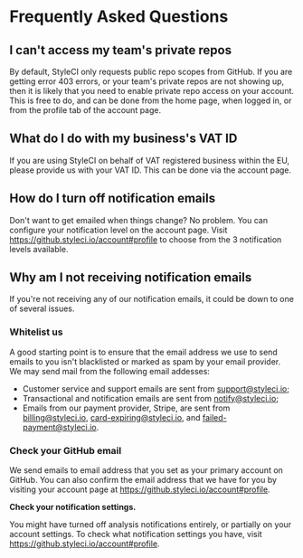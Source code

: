 # Frequently Asked Questions

<a name="cant-access-private-repos"></a>
## I can't access my team's private repos

By default, StyleCI only requests public repo scopes from GitHub. If you are getting error 403 errors, or your team's private repos are not showing up, then it is likely that you need to enable private repo access on your account. This is free to do, and can be done from the home page, when logged in, or from the profile tab of the account page.

<a name="vat-ids"></a>
## What do I do with my business's VAT ID

If you are using StyleCI on behalf of VAT registered business within the EU, please provide us with your VAT ID. This can be done via the account page.

<a name="turn-off-notifications"></a>
## How do I turn off notification emails

Don't want to get emailed when things change? No problem. You can configure your notification level on the account page. Visit https://github.styleci.io/account#profile to choose from the 3 notification levels available.

<a name="not-receiving-email-notifications"></a>
## Why am I not receiving notification emails

If you're not receiving any of our notification emails, it could be down to one of several issues.

### Whitelist us

A good starting point is to ensure that the email address we use to send emails to you isn't blacklisted or marked as spam by your email provider. We may send mail from the following email addesses:

* Customer service and support emails are sent from support@styleci.io;
* Transactional and notification emails are sent from notify@styleci.io;
* Emails from our payment provider, Stripe, are sent from billing@styleci.io, card-expiring@styleci.io, and failed-payment@styleci.io.

### Check your GitHub email

We send emails to email address that you set as your primary account on GitHub. You can also confirm the email address that we have for you by visiting your account page at https://github.styleci.io/account#profile.

**Check your notification settings.**

You might have turned off analysis notifications entirely, or partially on your account settings. To check what notification settings you have, visit https://github.styleci.io/account#profile.
